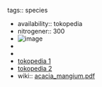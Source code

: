 tags:: species

- availability:: tokopedia
- nitrogener:: 300
- ![image](https://ipfs.io/ipfs/QmbJF3NNyhFbVsKv8PnA8iqvbaVhiuSNK7KG97MHTY4vCX)
-
-
- [tokopedia 1](https://www.tokopedia.com/cvagribisnisyes/benih-mangium-acacia-mangium?extParam=ivf%3Dfalse%26src%3Dsearch)
- [tokopedia 2](https://www.tokopedia.com/mustikabibittanaman/10-bibit-tanaman-pohon-akasia-mangium?extParam=ivf%3Dfalse%26src%3Dsearch)
- wiki:: [acacia_mangium.pdf](https://peach-geographical-bat-397.mypinata.cloud/ipfs/QmQ4y9YFEhJ4T9y8DCFhJksSnQUDGEs6XyhLG44fTKdctB)